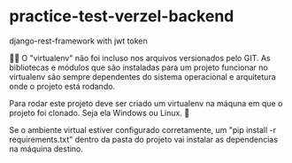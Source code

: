 # practice-test-verzel-backend
django-rest-framework with jwt token

🕵🏻 O "virtualenv" não foi incluso nos arquivos versionados pelo GIT. As bibliotecas e módulos que são instaladas para um projeto funcionar no virtualenv são sempre dependentes do sistema operacional e arquitetura onde o projeto está rodando.

Para rodar este projeto deve ser criado um virtualenv na máquna em que o projeto foi clonado. Seja ela Windows ou Linux. 🚀

Se o ambiente virtual estiver configurado corretamente, um "pip install -r requirements.txt" dentro da pasta do projeto vai instalar as dependencias na máquina destino.